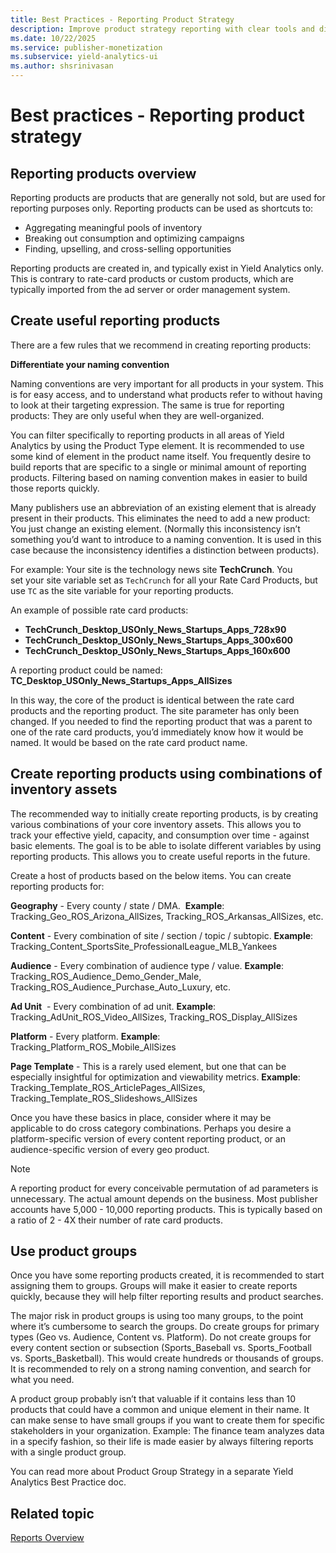```yaml
---
title: Best Practices - Reporting Product Strategy
description: Improve product strategy reporting with clear tools and distinct naming for enhanced clarity and differentiation.
ms.date: 10/22/2025
ms.service: publisher-monetization
ms.subservice: yield-analytics-ui
ms.author: shsrinivasan
---
```


# Best practices - Reporting product strategy

## Reporting products overview

Reporting products are products that are generally not sold, but are used for reporting purposes only. Reporting products can be used as shortcuts to:

- Aggregating meaningful pools of inventory
- Breaking out consumption and optimizing campaigns
- Finding, upselling, and cross-selling opportunities

Reporting products are created in, and typically exist in Yield Analytics only. This is contrary to rate-card products or custom products, which are typically imported from the ad server or order management system.

## Create useful reporting products

There are a few rules that we recommend in creating reporting products:

**Differentiate your naming convention**

Naming conventions are very important for all products in your system. This is for easy access, and to understand what products refer to without having to look at their targeting expression. The same is true for reporting products: They are only useful when they are well-organized.

You can filter specifically to reporting products in all areas of Yield Analytics by using the Product Type element. It is recommended to use some kind of element in the product name itself. You frequently desire to build reports that are specific to a single or minimal amount of reporting products. Filtering based on naming convention makes in easier to build those reports quickly.

Many publishers use an abbreviation of an existing element that is already present in their products. This eliminates the need to add a new product: You just change an existing element. (Normally this inconsistency isn’t something you’d want to introduce to a naming convention. It is used in this case because the inconsistency identifies a distinction between products).

For example: Your site is the technology news site **TechCrunch**. You set your site variable set as `TechCrunch` for all your Rate Card Products, but use `TC` as the site variable for your reporting products.

An example of possible rate card products:

- **TechCrunch_Desktop_USOnly_News_Startups_Apps_728x90**
- **TechCrunch_Desktop_USOnly_News_Startups_Apps_300x600**
- **TechCrunch_Desktop_USOnly_News_Startups_Apps_160x600**

A reporting product could be named:
**TC_Desktop_USOnly_News_Startups_Apps_AllSizes**

In this way, the core of the product is identical between the rate card products and the reporting product. The site parameter has only been changed. If you needed to find the reporting product that was a parent to one of the rate card products, you’d immediately know how it would be named. It would be based on the rate card product name.

## Create reporting products using combinations of inventory assets

The recommended way to initially create reporting products, is by creating various combinations of your core inventory assets. This allows you to track your effective yield, capacity, and consumption over time - against basic elements. The goal is to be able to isolate different variables by using reporting products. This allows you to create useful reports in the future.

Create a host of products based on the below items. You can create reporting products for:

**Geography** - Every county / state / DMA.  
**Example**: Tracking_Geo_ROS_Arizona_AllSizes, Tracking_ROS_Arkansas_AllSizes, etc.

**Content** - Every combination of site / section / topic / subtopic.
**Example**: Tracking_Content_SportsSite_ProfessionalLeague_MLB_Yankees

**Audience** - Every combination of audience type / value.
**Example**: Tracking_ROS_Audience_Demo_Gender_Male, Tracking_ROS_Audience_Purchase_Auto_Luxury, etc.

**Ad Unit**  - Every combination of ad unit.
**Example**: Tracking_AdUnit_ROS_Video_AllSizes, Tracking_ROS_Display_AllSizes

**Platform** - Every platform.
**Example**: Tracking_Platform_ROS_Mobile_AllSizes

**Page Template** - This is a rarely used element, but one that can be especially insightful for optimization and viewability metrics.
**Example**: Tracking_Template_ROS_ArticlePages_AllSizes, Tracking_Template_ROS_Slideshows_AllSizes

Once you have these basics in place, consider where it may be applicable to do cross category combinations. Perhaps you desire a platform-specific version of every content reporting product, or an audience-specific version of every geo product.

> [!NOTE]
> A reporting product for every conceivable permutation of ad parameters is unnecessary. The actual amount depends on the business. Most publisher accounts have 5,000 - 10,000 reporting products. This is typically based on a ratio of 2 - 4X their number of rate card products.

## Use product groups

Once you have some reporting products created, it is recommended to start assigning them to groups. Groups will make it easier to create reports quickly, because they will help filter reporting results and product searches.

The major risk in product groups is using too many groups, to the point where it’s cumbersome to search the groups. Do create groups for primary types (Geo vs. Audience, Content vs. Platform). Do not create groups for every content section or subsection (Sports_Baseball vs. Sports_Football vs. Sports_Basketball). This would create hundreds or thousands of groups. It is recommended to rely on a strong naming convention, and search for what you need.

A product group probably isn’t that valuable if it contains less than 10 products that could have a common and unique element in their name. It can make sense to have small groups if you want to create them for specific stakeholders in your organization. Example: The finance team analyzes data in a specify fashion, so their life is made easier by always filtering reports with a single product group.

You can read more about Product Group Strategy in a separate Yield Analytics Best Practice doc.

## Related topic

[Reports Overview](reports-overview.md)
